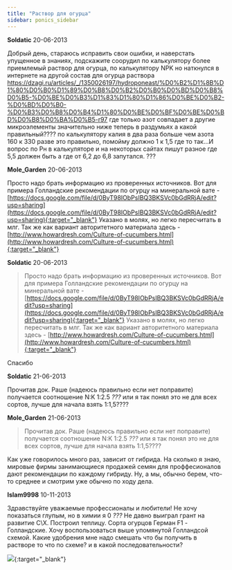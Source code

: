 ```yaml
---
title: "Раствор для огурца"
sidebar: ponics_sidebar
---
```


**Soldatic** 20-06-2013

Добрый день, стараюсь исправить свои ошибки, и наверстать упущенное в знаниях, подскажите соорудил по калькулятору более приемлемый раствор для огурца, по калькулятору NPK но наткнулся в интернете на другой состав для огурца раствора https://dzagi.ru/articles/_/1350026197/hydroponeast/%D0%B2%D1%8B%D1%80%D0%B0%D1%89%D0%B8%D0%B2%D0%B0%D0%BD%D0%B8%D0%B5-%D0%BE%D0%B3%D1%83%D1%80%D1%86%D0%BE%D0%B2-%D0%BD%D0%B0-%D0%B3%D0%B8%D0%B4%D1%80%D0%BE%D0%BF%D0%BE%D0%BD%D0%B8%D0%BA%D0%B5-r97 где только азот совпадает а другие микроэлементы значительно ниже теперь в раздумьях а какой правильный???? по калькулятору калия в два раза больше чем азота 160 к 330 разве это правильно, помойму должно 1 к 1,5 где то так...И вопрос по Рн в калькуляторе и на некоторых сайтах пишут разное где 5,5 должен быть а где от 6,2 до 6,8 запутался. ??? 


**Mole_Garden** 20-06-2013

Просто надо брать информацию из проверенных источников. Вот для примера Голландские рекомендации по огурцу на минеральной вате - [https://docs.google.com/file/d/0ByT98IObPsIBQ3BKSVc0bGdRRjA/edit?usp=sharing](https://docs.google.com/file/d/0ByT98IObPsIBQ3BKSVc0bGdRRjA/edit?usp=sharing){:target="_blank"} Указано в молях, но легко пересчитать в млг. Так же как вариант авторитетного материала здесь - [http://www.howardresh.com/Culture-of-cucumbers.html](http://www.howardresh.com/Culture-of-cucumbers.html){:target="_blank"}


**Soldatic** 20-06-2013

> Просто надо брать информацию из проверенных источников. Вот для примера Голландские рекомендации по огурцу на минеральной вате - [https://docs.google.com/file/d/0ByT98IObPsIBQ3BKSVc0bGdRRjA/edit?usp=sharing](https://docs.google.com/file/d/0ByT98IObPsIBQ3BKSVc0bGdRRjA/edit?usp=sharing){:target="_blank"} Указано в молях, но легко пересчитать в млг. Так же как вариант авторитетного материала здесь - [http://www.howardresh.com/Culture-of-cucumbers.html](http://www.howardresh.com/Culture-of-cucumbers.html){:target="_blank"}

Спасибо


**Soldatic** 21-06-2013

Прочитав док. Раше (надеюсь правильно если нет поправите) получается соотношение N:K 1:2.5 *???* или я так понял это не для всех сортов, лучше для начала взять 1:1,5????


**Mole_Garden** 21-06-2013

> Прочитав док. Раше (надеюсь правильно если нет поправите) получается соотношение N:K 1:2.5 *???* или я так понял это не для всех сортов, лучше для начала взять 1:1,5????

Как уже говорилось много раз, зависит от гибрида. На сколько я знаю, мировые фирмы занимающиеся продажей семян для проффесионалов дают рекомендации по каждому гибриду. Ну, а мы, обычно берем, что-то среднее и смотрим уже обычно по ходу дела.


**Islam9998** 10-11-2013

Здравствуйте уважаемые профессионалы и любители! Не хочу показаться глупым, но в химии я 0 *???* Не давно выиграл грант на развитие С\Х. Построил теплицу. Сорта огурцов Герман F1 - Голландские. Хочу воспользоваться выше упомянутой Голландсой схемой. Какие удобрения мне надо смешать что бы получить в растворе то что по схеме? и в какой последовательности?

[![](/imagehost/thumbs/nwn.png)](https://t.me/ponics_ru_files/10772){:target="_blank"}


